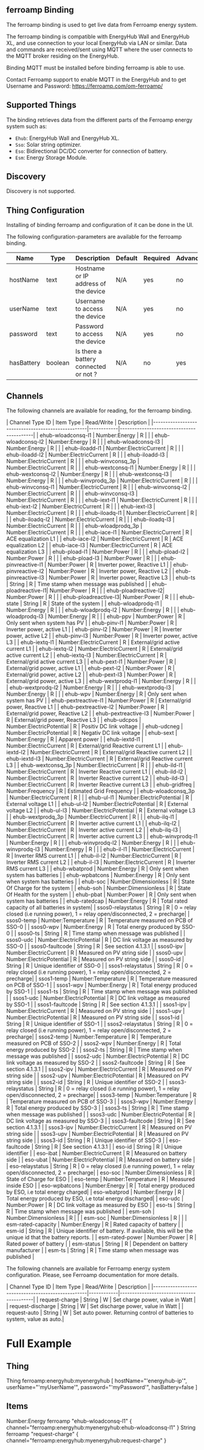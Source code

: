 ## ferroamp Binding

The ferroamp binding is used to get live data from Ferroamp energy system.

The ferroamp binding is compatible with EnergyHub Wall and EnergyHub XL, and use connection to your local EnergyHub via LAN or similar.
Data and commands are received/sent using MQTT where the user connects to the MQTT broker residing on the EnergyHub.

Binding MQTT must be installed before binding ferroamp is able to use.

Contact Ferroamp support to enable MQTT in the EnergyHub and to get Username and Password:
https://ferroamp.com/om-ferroamp/

## Supported Things

The binding retrieves data from the different parts of the Ferroamp energy system such as:
- `Ehub`: EnergyHub Wall and EnergyHub XL.
- `Sso`: Solar string optimizer.
- `Eso`: Bidirectional DC/DC converter for connection of battery.
- `Esm`: Energy Storage Module.

## Discovery

Discovery is not supported.

## Thing Configuration

Installing of binding ferroamp and configuration of it can be done in the UI.

The following configuration-parameters are available for the ferroamp binding.

| Name            | Type    | Description                           | Default | Required | Advanced |
|-----------------|---------|---------------------------------------|---------|----------|----------|
| hostName        | text    | Hostname or IP address of the device  | N/A     | yes      | no       |
| userName        | text    | Username to access the device         | N/A     | yes      | no       |
| password        | text    | Password to access the device         | N/A     | yes      | no       |
| hasBattery      | boolean | Is there a battery connected or not ? | N/A     | no       | yes      |

## Channels

The following channels are available for reading, for the ferroamp binding.

| Channel Type ID      | Item Type                  | Read/Write | Description                              |
|---------------------------------------------------|------------|------------------------------------------|
| ehub-wloadconsq-l1   | Number:Energy              | R          |                                          |
| ehub-wloadconsq-l2   | Number:Energy              | R          |                                          |
| ehub-wloadconsq-l3   | Number:Energy              | R          |                                          |
| ehub-iloadd-l1       | Number:ElectricCurrent     | R          |                                          |
| ehub-iloadd-l2       | Number:ElectricCurrent     | R          |                                          |
| ehub-iloadd-l3       | Number:ElectricCurrent     | R          |                                          |
| ehub-winvconsq_3p    | Number:ElectricCurrent     | R          |                                          |
| ehub-wextconsq-l1    | Number:Energy              | R          |                                          |
| ehub-wextconsq-l2    | Number:Energy              | R          |                                          |
| ehub-wextconsq-l3    | Number:Energy              | R          |                                          |
| ehub-winvprodq_3p    | Number:ElectricCurrent     | R          |                                          |
| ehub-winvconsq-l1    | Number:ElectricCurrent     | R          |                                          |
| ehub-winvconsq-l2    | Number:ElectricCurrent     | R          |                                          |
| ehub-winvconsq-l3    | Number:ElectricCurrent     | R          |                                          |
| ehub-iext-l1         | Number:ElectricCurrent     | R          |                                          |
| ehub-iext-l2         | Number:ElectricCurrent     | R          |                                          |
| ehub-iext-l3         | Number:ElectricCurrent     | R          |                                          |
| ehub-iloadq-l1       | Number:ElectricCurrent     | R          |                                          |
| ehub-iloadq-l2       | Number:ElectricCurrent     | R          |                                          |
| ehub-iloadq-l3       | Number:ElectricCurrent     | R          |                                          |
| ehub-wloadprodq_3p   | Number:ElectricCurrent     | R          |                                          |
| ehub-iace-l1         | Number:ElectricCurrent     | R          | ACE equalization L1                      |
| ehub-iace-l2         | Number:ElectricCurrent     | R          | ACE equalization L2                      |
| ehub-iace-l3         | Number:ElectricCurrent     | R          | ACE equalization L3                      |
| ehub-pload-l1        | Number:Power               | R          |                                          |
| ehub-pload-l2        | Number:Power               | R          |                                          |
| ehub-pload-l3        | Number:Power               | R          |                                          |
| ehub-pinvreactive-l1 | Number:Power               | R          | Inverter power, Reactive L1              |
| ehub-pinvreactive-l2 | Number:Power               | R          | Inverter power, Reactive L2              |
| ehub-pinvreactive-l3 | Number:Power               | R          | Inverter power, Reactive L3              |
| ehub-ts              | String                     | R          | Time stamp when message was published    |
| ehub-ploadreactive-l1| Number:Power               | R          |                                          |
| ehub-ploadreactive-l2| Number:Power               | R          |                                          |
| ehub-ploadreactive-l3| Number:Power               | R          |                                          |
| ehub-state           | String                     | R          | State of the system                      |
| ehub-wloadprodq-l1   | Number:Energy              | R          |                                          |
| ehub-wloadprodq-l2   | Number:Energy              | R          |                                          |
| ehub-wloadprodq-l3   | Number:Energy              | R          |                                          |
| ehub-ppv             | Number:Power               | R          | Only sent when system has PV             |
| ehub-pinv-l1         | Number:Power               | R          | Inverter power, active L1                |
| ehub-pinv-l2         | Number:Power               | R          | Inverter power, active L2                |
| ehub-pinv-l3         | Number:Power               | R          | Inverter power, active L3                |
| ehub-iextq-l1        | Number:ElectricCurrent     | R          | External/grid active current L1          |
| ehub-iextq-l2        | Number:ElectricCurrent     | R          | External/grid active current L2          |
| ehub-iextq-l3        | Number:ElectricCurrent     | R          | External/grid active current L3          |
| ehub-pext-l1         | Number:Power               | R          | External/grid power, active L1           |
| ehub-pext-l2         | Number:Power               | R          | External/grid power, active L2           |
| ehub-pext-l3         | Number:Power               | R          | External/grid power, active L3           |
| ehub-wextprodq-l1    | Number:Energy              | R          |                                          |
| ehub-wextprodq-l2    | Number:Energy              | R          |                                          |
| ehub-wextprodq-l3    | Number:Energy              | R          |                                          |
| ehub-wpv             | Number:Energy              | R          | Only sent when system has PV             |
| ehub-pextreactive-l1 | Number:Power               | R          | External/grid power, Reactive L1         |
| ehub-pextreactive-l2 | Number:Power               | R          | External/grid power, Reactive L2         |
| ehub-pextreactive-l3 | Number:Power               | R          | External/grid power, Reactive L3         |
| ehub-udcpos          | Number:ElectricPotential   | R          | Positiv DC link voltage                  |
| ehub-udcneg          | Number:ElectricPotential   | R          | Negativ DC link voltage                  |
| ehub-sext            | Number:Energy              | R          | Apparent power                           |
| ehub-iextd-l1        | Number:ElectricCurrent     | R          | External/grid Reactive current L1        |
| ehub-iextd-l2        | Number:ElectricCurrent     | R          | External/grid Reactive current L2        |
| ehub-iextd-l3        | Number:ElectricCurrent     | R          | External/grid Reactive current L3        |
| ehub-wextconsq_3p    | Number:ElectricCurrent     | R          |                                          |
| ehub-ild-l1          | Number:ElectricCurrent     | R          | Inverter Reactive current L1             |
| ehub-ild-l2          | Number:ElectricCurrent     | R          | Inverter Reactive current L2             |
| ehub-ild-l3          | Number:ElectricCurrent     | R          | Inverter Reactive current L3             |
| ehub-gridfreq        | Number:Frequency           | R          | Estimated Grid Frequency                 |
| ehub-wloadconsq_3p   | Number:ElectricCurrent     | R          |                                          |
| ehub-ul-l1           | Number:ElectricPotential   | R          | External voltage L1                      |
| ehub-ul-l2           | Number:ElectricPotential   | R          | External voltage L2                      |
| ehub-ul-l3           | Number:ElectricPotential   | R          | External voltage L3                      |
| ehub-wextprodq_3p    | Number:ElectricCurrent     | R          |                                          |
| ehub-ilq-l1          | Number:ElectricCurrent     | R          | Inverter active current L1               |
| ehub-ilq-l2          | Number:ElectricCurrent     | R          | Inverter active current L2               |
| ehub-ilq-l3          | Number:ElectricCurrent     | R          | Inverter active current L3               |
| ehub-winvprodq-l1    | Number:Energy              | R          |                                          |
| ehub-winvprodq-l2    | Number:Energy              | R          |                                          |
| ehub-winvprodq-l3    | Number:Energy              | R          |                                          |
| ehub-il-l1           | Number:ElectricCurrent     | R          | Inverter RMS current L1                  |
| ehub-il-l2           | Number:ElectricCurrent     | R          | Inverter RMS current L2                  |
| ehub-il-l3           | Number:ElectricCurrent     | R          | Inverter RMS current L3                  |
| ehub-wbatprod        | Number:Energy              | R          | Only sent when system has batteries      |
| ehub-wpbatcons       | Number:Energy              | R          | Only sent when system has batteries      |
| ehub-soc             | Number:Dimensionless       | R          | State Of Charge for the system           |
| ehub-soh             | Number:Dimensionless       | R          | State Of Health for the system           |
| ehub-pbat            | Number:Power               | R          | Only sent when system has batteries      |
| ehub-ratedcap        | Number:Energy              | R          | Total rated capacity of all batteries in system|
| ssos0-relaystatus    | String                     | R          | 0 = relay closed (i.e running power), 1 = relay open/disconnected, 2 = precharge|
| ssos0-temp           | Number:Temperature         | R          | Temperature measured on PCB of SSO-0     |
| ssos0-wpv            | Number:Energy              | R          | Total energy produced by SSO-0           |
| ssos0-ts             | String                     | R          | Time stamp when message was published    |
| ssos0-udc            | Number:ElectricPotential   | R          | DC link voltage as measured by SSO-0     |
| ssos0-faultcode      | String                     | R          | See section 4.1.3.1                      |
| ssos0-ipv            | Number:ElectricCurrent     | R          | Measured on PV string side               |
| ssos0-upv            | Number:ElectricPotential   | R          | Measured on PV string side               |
| ssos0-id             | String                     | R          | Unique identifier of SSO-0               |
| ssos1-relaystatus    | String                     | R          | 0 = relay closed (i.e running power), 1 = relay open/disconnected, 2 = precharge|
| ssos1-temp           | Number:Temperature         | R          | Temperature measured on PCB of SSO-1     |
| ssos1-wpv            | Number:Energy              | R          | Total energy produced by SSO-1           |
| ssos1-ts             | String                     | R          | Time stamp when message was published    |
| ssos1-udc            | Number:ElectricPotential   | R          | DC link voltage as measured by SSO-1     |
| ssos1-faultcode      | String                     | R          | See section 4.1.3.1                      |
| ssos1-ipv            | Number:ElectricCurrent     | R          | Measured on PV string side               |
| ssos1-upv            | Number:ElectricPotential   | R          | Measured on PV string side               |
| ssos1-id             | String                     | R          | Unique identifier of SSO-1               |
| ssos2-relaystatus    | String                     | R          | 0 = relay closed (i.e running power), 1 = relay open/disconnected, 2 = precharge|
| ssos2-temp           | Number:Temperature         | R          | Temperature measured on PCB of SSO-2     |
| ssos2-wpv            | Number:Energy              | R          | Total energy produced by SSO-2           |
| ssos2-ts             | String                     | R          | Time stamp when message was published    |
| ssos2-udc            | Number:ElectricPotential   | R          | DC link voltage as measured by SSO-2     |
| ssos2-faultcode      | String                     | R          | See section 4.1.3.1                      |
| ssos2-ipv            | Number:ElectricCurrent     | R          | Measured on PV string side               |
| ssos2-upv            | Number:ElectricPotential   | R          | Measured on PV string side               |
| ssos2-id             | String                     | R          | Unique identifier of SSO-2               |
| ssos3-relaystatus    | String                     | R          | 0 = relay closed (i.e running power), 1 = relay open/disconnected, 2 = precharge|
| ssos3-temp           | Number:Temperature         | R          | Temperature measured on PCB of SSO-3     |
| ssos3-wpv            | Number:Energy              | R          | Total energy produced by SSO-3           |
| ssos3-ts             | String                     | R          | Time stamp when message was published    |
| ssos3-udc            | Number:ElectricPotential   | R          | DC link voltage as measured by SSO-3     |
| ssos3-faultcode      | String                     | R          | See section 4.1.3.1                      |
| ssos3-ipv            | Number:ElectricCurrent     | R          | Measured on PV string side               |
| ssos3-upv            | Number:ElectricPotential   | R          | Measured on PV string side               |
| ssos3-id             | String                     | R          | Unique identifier of SSO-3               |
| eso-faultcode        | String                     | R          | See section 4.1.3.1                      |
| eso-id               | String                     | R          | Unique identifier                        |
| eso-ibat             | Number:ElectricCurrent     | R          | Measured on battery side                 |
| eso-ubat             | Number:ElectricPotential   | R          | Measured on battery side                 |
| eso-relaystatus      | String                     | R          | 0 = relay closed (i.e running power), 1 = relay open/disconnected, 2 = precharge|
| eso-soc              | Number:Dimensionless       | R          | State of Charge for ESO                  |
| eso-temp             | Number:Temperature         | R          | Measured inside ESO                      |
| eso-wpbatcons        | Number:Energy              | R          | Total energy produced by ESO, i.e total energy charged|
| eso-wbatprod         | Number:Energy              | R          | Total energy produced by ESO, i.e total energy discharged|
| eso-udc              | Number:Power               | R          | DC link voltage as measured by ESO       |
| eso-ts               | String                     | R          | Time stamp when message was published    |
| esm-soh              | Number:Dimensionless       | R          |                                          |
| esm-soc              | Number:Dimensionless       | R          |                                          |
| esm-rated-capacity   | Number:Energy              | R          | Rated capacity of battery                |
| esm-id               | String                     | R          | Unique identifier of battery. If available, this will be the unique id that the battery reports. |
| esm-rated-power      | Number:Power               | R          | Rated power of battery                   |
| esm-status           | String                     | R          | Dependent on battery manufacturer        |
| esm-ts               | String                     | R          | Time stamp when message was published    |

The following channels are available for Ferroamp energy system configuration. Please, see Ferroamp documentation for more details.

| Channel Type ID      | Item Type                  | Read/Write | Description                              |
|---------------------------------------------------|------------|------------------------------------------|
| request-charge       | String                     | W          | Set charge power, value in Watt          |
| request-discharge    | String                     | W          | Set discharge power, value in Watt       |
| request-auto         | String                     | W          | Set auto power. Returning control of batteries to system, value as auto.|

# Full Example

## Thing

Thing ferroamp:energyhub:myenergyhub [ hostName="'energyhub-ip'", userName="'myUserName'", password="'myPassword'", hasBattery=false ]

## Items

Number:Energy ferroamp "ehub-wloadconsq-l1" <energy> { channel="ferroamp:energyhub:myenergyhub:ehub-wloadconsq-l1" }
String ferroamp "request-charge" <energy> { channel="ferroamp:energyhub:myenergyhub:request-charge" }
